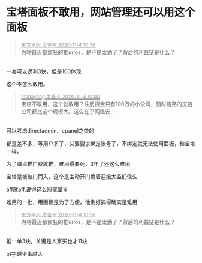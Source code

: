 # 宝塔面板不敢用，网站管理还可以用这个面板


<div class="quote"><blockquote><font size="2"><a href="https://www.hostloc.com/forum.php?mod=redirect&amp;goto=findpost&amp;pid=9400052&amp;ptid=762180" target="_blank"><font color="#999999">东方星雨 发表于 2020-11-4 10:36</font></a></font><br />
为啥最近都疯狂的推urlos，是不是太勤了？背后的利益链是什么？</blockquote></div><br />
<img src="static/image/smiley/yct/022.gif" smilieid="42" border="0" alt="" />一套可以返利3快，但是100体现

这个不怎么敢用。

<div class="quote"><blockquote><font size="2"><a href="https://www.hostloc.com/forum.php?mod=redirect&amp;goto=findpost&amp;pid=9400091&amp;ptid=762180" target="_blank"><font color="#999999">chinayang 发表于 2020-11-4 10:40</font></a></font><br />
宝塔不敢用，这个就敢用？注册资金只有100万的小公司，随时跑路的皮包公司都比这个规模大。这么在乎网络安 ...</blockquote></div><br />
可以考虑directadmin、cpanel之类的

都是差不多，等用户多了，又要要求绑定账号了，不绑定就无法使用面板，和宝塔一样。

为了赚点推广费就推，难用得要死，3年了还这么难用

宝塔是被破门而入，这个是主动开门跪着迎接太监们信么

aff就aff,说得这么冠冕堂皇

难用的一批，用面板是为了方便，他倒好搞得确实是难用

<div class="quote"><blockquote><font size="2"><a href="https://www.hostloc.com/forum.php?mod=redirect&amp;goto=findpost&amp;pid=9400052&amp;ptid=762180" target="_blank"><font color="#999999">东方星雨 发表于 2020-11-4 10:36</font></a></font><br />
为啥最近都疯狂的推urlos，是不是太勤了？背后的利益链是什么？</blockquote></div><br />
推一单3块，关键是人家买也才11块

bt字越少事越大
